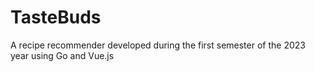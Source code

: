 # TasteBuds
A recipe recommender developed during the first semester of the 2023 year using Go and Vue.js
